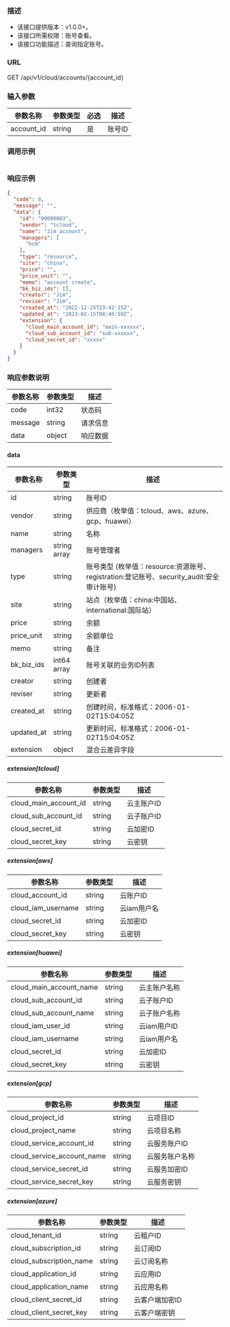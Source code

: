 ### 描述

- 该接口提供版本：v1.0.0+。
- 该接口所需权限：账号查看。
- 该接口功能描述：查询指定账号。

### URL

GET /api/v1/cloud/accounts/{account_id}

### 输入参数

| 参数名称        | 参数类型   | 必选   | 描述    |
|-------------|--------|------|-------|
| account_id  | string | 是    | 账号ID  |

### 调用示例

```json
```

### 响应示例

```json
{
  "code": 0,
  "message": "",
  "data": {
    "id": "00000003",
    "vendor": "tcloud",
    "name": "Jim_account",
    "managers": [
      "hcm"
    ],
    "type": "resource",
    "site": "china",
    "price": "",
    "price_unit": "",
    "memo": "account create",
    "bk_biz_ids": [],
    "creator": "Jim",
    "reviser": "Jim",
    "created_at": "2022-12-25T23:42:15Z",
    "updated_at": "2023-02-15T08:46:59Z",
    "extension": {
      "cloud_main_account_id": "main-xxxxxx",
      "cloud_sub_account_id": "sub-xxxxxx",
      "cloud_secret_id": "xxxxx"
    }
  }
}
```

### 响应参数说明

| 参数名称    | 参数类型   | 描述   |
|---------|--------|------|
| code    | int32  | 状态码  |
| message | string | 请求信息 |
| data    | object | 响应数据 |

#### data
| 参数名称       | 参数类型         | 描述                                                               |
|------------|--------------|------------------------------------------------------------------|
| id         | string       | 账号ID                                                             |
| vendor     | string       | 供应商（枚举值：tcloud、aws、azure、gcp、huawei）                             |
| name       | string       | 名称                                                               |
| managers   | string array | 账号管理者                                                            |
| type       | string       | 账号类型 (枚举值：resource:资源账号、registration:登记账号、security_audit:安全审计账号) |
| site       | string       | 站点（枚举值：china:中国站、international:国际站）                              |
| price      | string       | 余额                                                               |
| price_unit | string       | 余额单位                                                             |
| memo       | string       | 备注                                                               |
| bk_biz_ids | int64 array  | 账号关联的业务ID列表                                                      |
| creator    | string       | 创建者                                                              |
| reviser    | string       | 更新者                                                              |
| created_at | string       | 创建时间，标准格式：2006-01-02T15:04:05Z                                   |
| updated_at | string       | 更新时间，标准格式：2006-01-02T15:04:05Z                                   |
| extension  | object       | 混合云差异字段                                                          |

##### extension[tcloud]

| 参数名称                  | 参数类型     | 描述     |
|-----------------------|----------|--------|
| cloud_main_account_id | string   | 云主账户ID |
| cloud_sub_account_id  | string   | 云子账户ID |
| cloud_secret_id       | string   | 云加密ID  |
| cloud_secret_key      | string   | 云密钥    |

##### extension[aws]

| 参数名称                 | 参数类型      | 描述      |
|----------------------|-----------|---------|
| cloud_account_id     | string    | 云账户ID   |
| cloud_iam_username   | string    | 云iam用户名 |
| cloud_secret_id      | string    | 云加密ID   |
| cloud_secret_key     | string    | 云密钥     |

##### extension[huawei]

| 参数名称                    | 参数类型     | 描述        |
|-------------------------|----------|-----------|
| cloud_main_account_name | string   | 云主账户名称    |
| cloud_sub_account_id    | string   | 云子账户ID    |
| cloud_sub_account_name  | string   | 云子账户名称    |
| cloud_iam_user_id       | string   | 云iam用户ID  |
| cloud_iam_username      | string   | 云iam用户名   |
| cloud_secret_id         | string   | 云加密ID     |
| cloud_secret_key        | string   | 云密钥       |

##### extension[gcp]

| 参数名称                       | 参数类型     | 描述       |
|----------------------------|----------|----------|
| cloud_project_id           | string   | 云项目ID    |
| cloud_project_name         | string   | 云项目名称    |
| cloud_service_account_id   | string   | 云服务账户ID  |
| cloud_service_account_name | string   | 云服务账户名称  |
| cloud_service_secret_id    | string   | 云服务加密ID  |
| cloud_service_secret_key   | string   | 云服务密钥    |

##### extension[azure]

| 参数名称                     | 参数类型     | 描述          |
|--------------------------|----------|-------------|
| cloud_tenant_id          | string   | 云租户ID       |
| cloud_subscription_id    | string   | 云订阅ID       |
| cloud_subscription_name  | string   | 云订阅名称       |
| cloud_application_id     | string   | 云应用ID       |
| cloud_application_name   | string   | 云应用名称       |
| cloud_client_secret_id   | string   | 云客户端加密ID    |
| cloud_client_secret_key  | string   | 云客户端密钥      |
